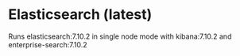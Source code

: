 # Elasticsearch (latest)

Runs elasticsearch:7.10.2 in single node mode with kibana:7.10.2 and enterprise-search:7.10.2
